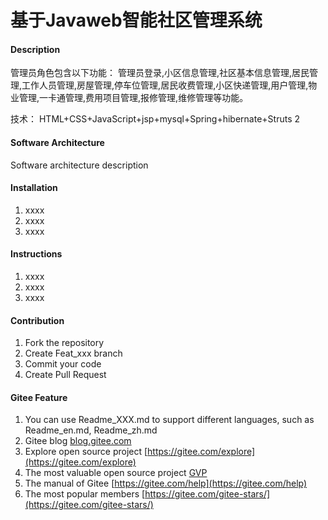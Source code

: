 # 基于Javaweb智能社区管理系统

#### Description
管理员角色包含以下功能：
管理员登录,小区信息管理,社区基本信息管理,居民管理,工作人员管理,房屋管理,停车位管理,居民收费管理,小区快递管理,用户管理,物业管理,一卡通管理,费用项目管理,报修管理,维修管理等功能。

技术：
HTML+CSS+JavaScript+jsp+mysql+Spring+hibernate+Struts 2			

#### Software Architecture
Software architecture description

#### Installation

1.  xxxx
2.  xxxx
3.  xxxx

#### Instructions

1.  xxxx
2.  xxxx
3.  xxxx

#### Contribution

1.  Fork the repository
2.  Create Feat_xxx branch
3.  Commit your code
4.  Create Pull Request


#### Gitee Feature

1.  You can use Readme\_XXX.md to support different languages, such as Readme\_en.md, Readme\_zh.md
2.  Gitee blog [blog.gitee.com](https://blog.gitee.com)
3.  Explore open source project [https://gitee.com/explore](https://gitee.com/explore)
4.  The most valuable open source project [GVP](https://gitee.com/gvp)
5.  The manual of Gitee [https://gitee.com/help](https://gitee.com/help)
6.  The most popular members  [https://gitee.com/gitee-stars/](https://gitee.com/gitee-stars/)
